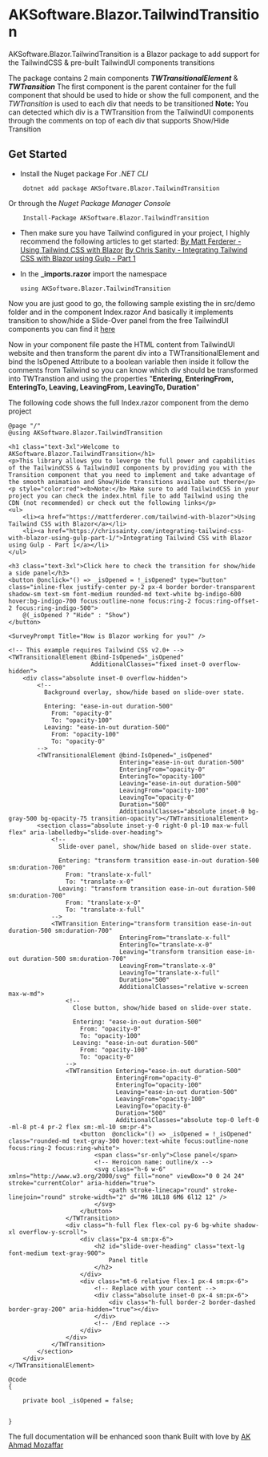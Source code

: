 # AKSoftware.Blazor.TailwindTransition

AKSoftware.Blazor.TailwindTransition is a Blazor package to add support for the TailwindCSS & pre-built TailwindUI components transitions

The package contains 2 main components ***TWTransitionalElement*** & ***TWTransition***
The first component is the parent container for the full component that should be used to hide or show the full component, and the *TWTransition* is used to each div that needs to be transitioned
**Note:** You can detected which div is a TWTransition from the TailwindUI components through the comments on top of each div that supports Show/Hide Transition 

## Get Started 
- Install the Nuget package
For *.NET CLI*
```
	dotnet add package AKSoftware.Blazor.TailwindTransition
```
Or through the *Nuget Package Manager Console*
``` PS
	Install-Package AKSoftware.Blazor.TailwindTransition
```

- Then make sure you have Tailwind configured in your project, I highly recommend the following articles to get started:
[By Matt Ferderer - Using Tailwind CSS with Blazor](https://mattferderer.com/tailwind-with-blazor)
[By Chris Sanity -  Integrating Tailwind CSS with Blazor using Gulp - Part 1](https://chrissainty.com/integrating-tailwind-css-with-blazor-using-gulp-part-1/)

- In the **_imports.razor** import the namespace
  ``` Razor
  using AKSoftware.Blazor.TailwindTransition
  ```
Now you are just good to go, the following sample existing the in src/demo folder and in the component Index.razor
And basically it implements transition to show/hide a Slide-Over panel from the free TailwindUI components you can find it [here](https://tailwindui.com/components/application-ui/overlays/slide-overs) 

Now in your component file paste the HTML content from TailwindUI website and then transform the parent div into a TWTransitionalElement and bind the IsOpened Attribute to a boolean variable then inside it follow the comments from Tailwind so you can know which div should be transformed into TWTranstion and using the properties "**Entering,  EnteringFrom,  EnteringTo,  Leaving,  LeavingFrom,  LeavingTo,  Duration**"

The following code shows the full Index.razor component from the demo project

``` Razor
@page "/"
@using AKSoftware.Blazor.TailwindTransition

<h1 class="text-3xl">Welcome to AKSoftware.Blazor.TailwindTransition</h1>
<p>This library allows you to leverge the full power and capabilities of the TailwindCSS & TailwindUI components by providing you with the Transition component that you need to implement and take advantage of the smooth animation and Show/Hide transitions availabe out there</p>
<p style="color:red"><b>Note:</b> Make sure to add TailwindCSS in your project you can check the index.html file to add Tailwind using the CDN (not recommended) or check out the following links</p>
<ul>
    <li><a href="https://mattferderer.com/tailwind-with-blazor">Using Tailwind CSS with Blazor</a></li>
    <li><a href="https://chrissainty.com/integrating-tailwind-css-with-blazor-using-gulp-part-1/">Integrating Tailwind CSS with Blazor using Gulp - Part 1</a></li>
</ul>

<h3 class="text-3xl">Click here to check the transition for show/hide a side panel</h3>
<button @onclick="() => _isOpened = !_isOpened" type="button" class="inline-flex justify-center py-2 px-4 border border-transparent shadow-sm text-sm font-medium rounded-md text-white bg-indigo-600 hover:bg-indigo-700 focus:outline-none focus:ring-2 focus:ring-offset-2 focus:ring-indigo-500">
    @(_isOpened ? "Hide" : "Show")
</button>

<SurveyPrompt Title="How is Blazor working for you?" />

<!-- This example requires Tailwind CSS v2.0+ -->
<TWTransitionalElement @bind-IsOpened="_isOpened"
                       AdditionalClasses="fixed inset-0 overflow-hidden">
    <div class="absolute inset-0 overflow-hidden">
        <!--
          Background overlay, show/hide based on slide-over state.

          Entering: "ease-in-out duration-500"
            From: "opacity-0"
            To: "opacity-100"
          Leaving: "ease-in-out duration-500"
            From: "opacity-100"
            To: "opacity-0"
        -->
        <TWTransitionalElement @bind-IsOpened="_isOpened"
                               Entering="ease-in-out duration-500"
                               EnteringFrom="opacity-0"
                               EnteringTo="opacity-100"
                               Leaving="ease-in-out duration-500"
                               LeavingFrom="opacity-100"
                               LeavingTo="opacity-0"
                               Duration="500"
                               AdditionalClasses="absolute inset-0 bg-gray-500 bg-opacity-75 transition-opacity"></TWTransitionalElement>
        <section class="absolute inset-y-0 right-0 pl-10 max-w-full flex" aria-labelledby="slide-over-heading">
            <!--
              Slide-over panel, show/hide based on slide-over state.

              Entering: "transform transition ease-in-out duration-500 sm:duration-700"
                From: "translate-x-full"
                To: "translate-x-0"
              Leaving: "transform transition ease-in-out duration-500 sm:duration-700"
                From: "translate-x-0"
                To: "translate-x-full"
            -->
            <TWTransition Entering="transform transition ease-in-out duration-500 sm:duration-700"
                               EnteringFrom="translate-x-full"
                               EnteringTo="translate-x-0"
                               Leaving="transform transition ease-in-out duration-500 sm:duration-700"
                               LeavingFrom="translate-x-0"
                               LeavingTo="translate-x-full"
                               Duration="500"
                               AdditionalClasses="relative w-screen max-w-md">
                <!--
                  Close button, show/hide based on slide-over state.

                  Entering: "ease-in-out duration-500"
                    From: "opacity-0"
                    To: "opacity-100"
                  Leaving: "ease-in-out duration-500"
                    From: "opacity-100"
                    To: "opacity-0"
                -->
                <TWTransition Entering="ease-in-out duration-500"
                              EnteringFrom="opacity-0"
                              EnteringTo="opacity-100"
                              Leaving="ease-in-out duration-500"
                              LeavingFrom="opacity-100"
                              LeavingTo="opacity-0"
                              Duration="500"
                              AdditionalClasses="absolute top-0 left-0 -ml-8 pt-4 pr-2 flex sm:-ml-10 sm:pr-4">
                    <button  @onclick="() => _isOpened = !_isOpened" class="rounded-md text-gray-300 hover:text-white focus:outline-none focus:ring-2 focus:ring-white">
                        <span class="sr-only">Close panel</span>
                        <!-- Heroicon name: outline/x -->
                        <svg class="h-6 w-6" xmlns="http://www.w3.org/2000/svg" fill="none" viewBox="0 0 24 24" stroke="currentColor" aria-hidden="true">
                            <path stroke-linecap="round" stroke-linejoin="round" stroke-width="2" d="M6 18L18 6M6 6l12 12" />
                        </svg>
                    </button>
                </TWTransition>
                <div class="h-full flex flex-col py-6 bg-white shadow-xl overflow-y-scroll">
                    <div class="px-4 sm:px-6">
                        <h2 id="slide-over-heading" class="text-lg font-medium text-gray-900">
                            Panel title
                        </h2>
                    </div>
                    <div class="mt-6 relative flex-1 px-4 sm:px-6">
                        <!-- Replace with your content -->
                        <div class="absolute inset-0 px-4 sm:px-6">
                            <div class="h-full border-2 border-dashed border-gray-200" aria-hidden="true"></div>
                        </div>
                        <!-- /End replace -->
                    </div>
                </div>
            </TWTransition>
        </section>
    </div>
</TWTransitionalElement>

@code 
{

    private bool _isOpened = false; 


}
```

The full documentation will be enhanced soon thank
Built with love by [AK Ahmad Mozaffar](https://ahmadmozaffar)
